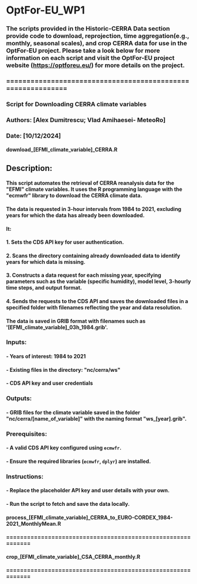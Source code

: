 # OptFor-EU_WP1

### The scripts provided in the Historic-CERRA Data section provide code to download, reprojection, time aggregation(e.g., monthly, seasonal scales), and crop CERRA data for use in the OptFor-EU project. Please take a look below for more information on each script and visit the OptFor-EU project website (https://optforeu.eu/) for more details on the project.

### ============================================================
### Script for Downloading CERRA climate  variables
### Authors: [Alex Dumitrescu; Vlad Amihaesei- MeteoRo]
### Date: [10/12/2024]
#### download_[EFMI_climate_variable]_CERRA.R
## Description:
#### This script automates the retrieval of CERRA reanalysis data  for the "EFMI" climate variables. It uses the R programming language with the "ecmwfr" library to download the CERRA climate data. 
#### The data is requested in 3-hour intervals from 1984 to 2021, excluding years for which the data has already been downloaded. 
#### It:
#### 1. Sets the CDS API key for user authentication.
#### 2. Scans the directory containing already downloaded  data to identify years for which data is missing.
#### 3. Constructs a data request for each missing year, specifying parameters such as the variable (specific humidity), model level, 3-hourly time steps, and output format.
#### 4. Sends the requests to the CDS API and saves the downloaded files in a specified folder with filenames reflecting the year and data resolution.
#### The data is saved in GRIB format with filenames such as '[EFMI_climate_variable]_03h_1984.grib'.

### Inputs:
#### - Years of interest: 1984 to 2021
#### - Existing files in the directory: "nc/cerra/ws"
#### - CDS API key and user credentials

### Outputs:
#### - GRIB files for the climate variable saved in the folder "nc/cerra/[name_of_variable]" with the naming format "ws_[year].grib".

### Prerequisites:
#### - A valid CDS API key configured using `ecmwfr`.
#### - Ensure the required libraries (`ecmwfr`, `dplyr`) are installed.

### Instructions:
#### - Replace the placeholder API key and user details with your own.
#### - Run the script to fetch and save the data locally.

#### process_[EFMI_climate_variable]_CERRA_to_EURO-CORDEX_1984-2021_MonthlyMean.R
#### ============================================================
#### crop_[EFMI_climate_variable]_CSA_CERRA_monthly.R
#### ============================================================
